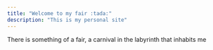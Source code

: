 ```yaml
---
title: "Welcome to my fair :tada:"
description: "This is my personal site"
---
```


There is something of a fair, a carnival in the labyrinth that inhabits me 
<!--Me obsesiono con el centro y sigo tratando de disfrutar el recorrido.   -->
